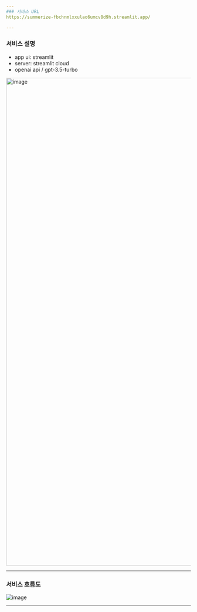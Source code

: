 ```yaml
---
### 서비스 URL
https://summerize-fbchnmlxxulao6umcv8d9h.streamlit.app/

---
```

### 서비스 설명
- app ui: streamlit
- server: streamlit cloud
- openai api / gpt-3.5-turbo
<img width="1326" alt="image" src="https://github.com/i-am-shuan/summerize/assets/161431602/b06eb48d-997d-4fc8-9b6a-f7de939918e6">

---
### 서비스 흐름도
![image](https://github.com/i-am-shuan/summerize/assets/161431602/df2c895d-ce7d-47ad-b4a9-d7a231383197)

---

